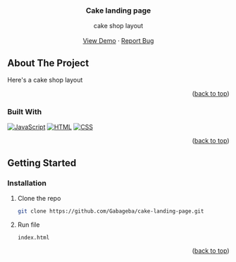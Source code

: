 <div align="center">
<h3 align="center">Сake landing page</h3>
<p align="center">
  cake shop layout
  <br />
  <br />
    <a href="https://gabageba.github.io/cake-landing-page">View Demo</a>
    ·
    <a href="https://github.com/Gabageba/cake-landing-page/issues">Report Bug</a>
  </p>
</div>




<!-- ABOUT THE PROJECT -->
## About The Project

Here's a cake shop layout
<p align="right">(<a href="#readme-top">back to top</a>)</p>



### Built With

[![JavaScript](https://skills.thijs.gg/icons?i=js)](https://skills.thijs.gg)
[![HTML](https://skills.thijs.gg/icons?i=html)](https://skills.thijs.gg)
[![CSS](https://skills.thijs.gg/icons?i=css)](https://skills.thijs.gg)

<p align="right">(<a href="#readme-top">back to top</a>)</p>



<!-- GETTING STARTED -->
## Getting Started

### Installation

1. Clone the repo
   ```sh
   git clone https://github.com/Gabageba/cake-landing-page.git
   ```
2. Run file 
   ```
   index.html
   ```

<p align="right">(<a href="#readme-top">back to top</a>)</p>



